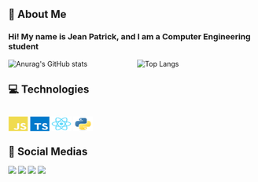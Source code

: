 ## <h2> 🌌 About Me </h2>

<h3> Hi! My name is Jean Patrick, and I am a Computer Engineering student </h3>

<div style="display: flex; justify-content: space-between;">

  <img src="https://github-readme-stats.vercel.app/api?username=jeanpatrickm&show_icons=true&theme=holi&hide_title=true" alt="Anurag's GitHub stats" style="width: 50%;"/>
  
  <img src="https://github-readme-stats.vercel.app/api/top-langs/?username=jeanpatrickm&layout=compact&theme=holi&hide_title=true" alt="Top Langs" style="width: 48%;"/>

</div>




## <h2> 💻 Technologies </h2>


<div style="display: inline_block"><br>
  <img align="center" alt="Jean-Js" height="30" width="40" src="https://raw.githubusercontent.com/devicons/devicon/master/icons/javascript/javascript-plain.svg">
  <img align="center" alt="Jean-Ts" height="30" width="40" src="https://raw.githubusercontent.com/devicons/devicon/master/icons/typescript/typescript-plain.svg">
  <img align="center" alt="Jean-React" height="30" width="40" src="https://raw.githubusercontent.com/devicons/devicon/master/icons/react/react-original.svg">
  <img align="center" alt="Jean-Python" height="30" width="40" src="https://raw.githubusercontent.com/devicons/devicon/master/icons/python/python-original.svg">
</div>

  
  ## <h2> 📱 Social Medias </h2>

  
<div> 
  <a href="https://www.linkedin.com/in/jeanpatrickm/" target="_blank"><img src="https://img.shields.io/badge/-LinkedIn-%230077B5?style=for-the-badge&logo=linkedin&logoColor=white" target="_blank"></a>
  <a href="https://www.instagram.com/jeanpatrickm_/" target="_blank"><img src="https://img.shields.io/badge/-Instagram-%23E4405F?style=for-the-badge&logo=instagram&logoColor=white" target="_blank"></a>
  <a href="https://www.youtube.com/@jeanpatrickm01" target="_blank"><img src="https://img.shields.io/badge/YouTube-FF0000?style=for-the-badge&logo=youtube&logoColor=white" target="_blank"></a>
  <a href = "mailto:jean_patrick115@hotmail.com"><img src="https://img.shields.io/badge/-Gmail-%23333?style=for-the-badge&logo=gmail&logoColor=white" target="_blank"></a 
</div>
